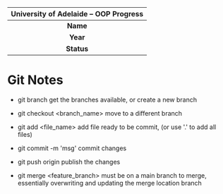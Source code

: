 | University of Adelaide – OOP Progress  |
|:--------------------------------------:|
| **Name**   | Seng Phank                |
| **Year**   | First Year                |
| **Status** | 100% Streak OOP           |


# Git Notes
- git branch <sample> 
get the branches available, or create a new branch

- git checkout <branch_name>
move to a different branch

- git add <file_name>
add file ready to be commit, (or use '.' to add all files)

- git commit -m 'msg'
commit changes

- git push origin <branch>
publish the changes 

- git merge <feature_branch>
must be on a main branch to merge, essentially overwriting and updating the merge location branch


